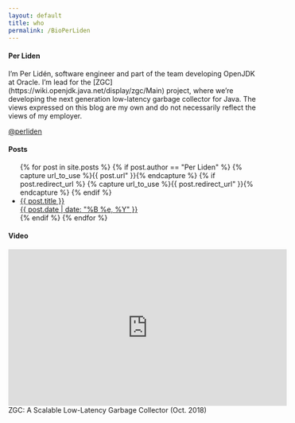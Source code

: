 ```yaml
---
layout: default
title: who
permalink: /BioPerLiden 
---
```


<h4>Per Liden</h4>

<div>I’m Per Lidén, software engineer and part of the team developing OpenJDK at Oracle. I’m lead for the [ZGC](https://wiki.openjdk.java.net/display/zgc/Main) project, where we’re developing the next generation low-latency garbage collector for Java. The views expressed on this blog are my own and do not necessarily reflect the views of my employer.</div>

<a href="https://www.twitter.com/perliden"><i class="svg-icon twitter"></i>@perliden</a>

<h4>Posts</h4>

  <ul>	  
  {% for post in site.posts %}
  {% if post.author == "Per Liden" %}
	{% capture url_to_use %}{{ post.url" }}{% endcapture %}
        {% if post.redirect_url %}
           {% capture url_to_use %}{{ post.redirect_url" }}{% endcapture %}
        {% endif %}
	<li><a href="{{ site.baseurl }} {{ url_to_use }}">{{ post.title }}
	    <div class="date">{{ post.date | date: "%B %e, %Y" }}</div></a>
	</li>
  {% endif %}
  {% endfor %}
  </ul>

<h4>Video</h4>

<iframe width="560" height="315" src="https://www.youtube.com/embed/kF_r3GE3zOo" frameborder="0" allow="accelerometer; autoplay; encrypted-media; gyroscope; picture-in-picture" allowfullscreen></iframe>
<div class="date">ZGC: A Scalable Low-Latency Garbage Collector (Oct. 2018)</div>

